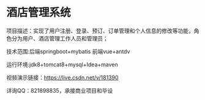 # 酒店管理系统

项目描述：实现了用户注册、登录、预订、订单管理和个人信息的修改等功能，角色分为用户、酒店管理工作人员和管理员；

技术范围:后端springboot+mybatis 前端vue+antdv

运行环境:jdk8+tomcat8+mysql+Idea+maven

视频演示链接：https://live.csdn.net/v/181390

详询QQ：821898835，承接商业项目和毕设

